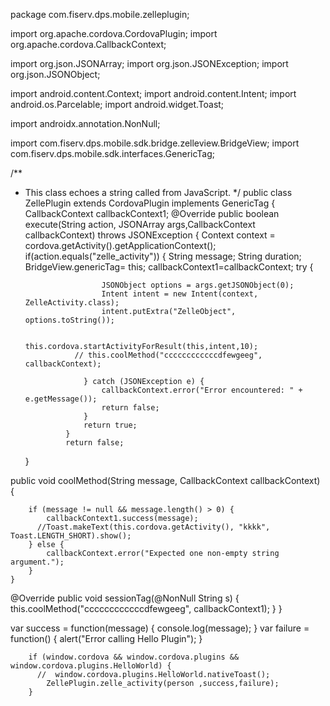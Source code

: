 package com.fiserv.dps.mobile.zelleplugin;

import org.apache.cordova.CordovaPlugin;
import org.apache.cordova.CallbackContext;

import org.json.JSONArray;
import org.json.JSONException;
import org.json.JSONObject;

import android.content.Context;
import android.content.Intent;
import android.os.Parcelable;
import android.widget.Toast;

import androidx.annotation.NonNull;

import com.fiserv.dps.mobile.sdk.bridge.zelleview.BridgeView;
import com.fiserv.dps.mobile.sdk.interfaces.GenericTag;

/**
 * This class echoes a string called from JavaScript.
 */
public class ZellePlugin extends CordovaPlugin implements GenericTag {
  CallbackContext   callbackContext1;
    @Override
    public boolean execute(String action, JSONArray args,CallbackContext   callbackContext) throws JSONException {
        Context context = cordova.getActivity().getApplicationContext();
                if(action.equals("zelle_activity")) {
                    String  message;
                    String duration;
                  BridgeView.genericTag= this;
                  callbackContext1=callbackContext;
                    try {

                        JSONObject options = args.getJSONObject(0);
                        Intent intent = new Intent(context, ZelleActivity.class);
                        intent.putExtra("ZelleObject", options.toString());

                        this.cordova.startActivityForResult(this,intent,10);
                  // this.coolMethod("ccccccccccccdfewgeeg", callbackContext);

                    } catch (JSONException e) {
                        callbackContext.error("Error encountered: " + e.getMessage());
                        return false;
                    }
                    return true;
                }
                return false;
    }



  public void coolMethod(String message, CallbackContext callbackContext) {

        if (message != null && message.length() > 0) {
            callbackContext1.success(message);
          //Toast.makeText(this.cordova.getActivity(), "kkkk", Toast.LENGTH_SHORT).show();
        } else {
            callbackContext.error("Expected one non-empty string argument.");
        }
    }

  @Override
  public void sessionTag(@NonNull String s) {
    this.coolMethod("ccccccccccccdfewgeeg", callbackContext1);
  }
}



var success = function(message) {
               console.log(message);
            }
            var failure = function() {
                    alert("Error calling Hello Plugin");
                }


        if (window.cordova && window.cordova.plugins && window.cordova.plugins.HelloWorld) {
          //  window.cordova.plugins.HelloWorld.nativeToast();
            ZellePlugin.zelle_activity(person ,success,failure);
        }

